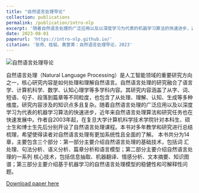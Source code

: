 ```yaml
---
title: "自然语言处理导论"
collection: publications
permalink: /publication/intro-nlp
excerpt: '随着自然语言处理的广泛应用以及以深度学习为代表的机器学习算法的快速进步，近年来自然语言处理算法和研究任务也在快速发展中。作者自2003年起，在复旦大学计算机科学技术学院针对本科生、硕士生和博士生先后分别开设了自然语言处理课程。本书对多年教学和研究进行总结梳理，希望使得读者对自然语言处理有更加系统性且全面的了解。'
date: 2023-08-01
paperurl: 'https://intro-nlp.github.io/'
citation: '张奇、桂韬、黄萱菁：自然语言处理导论，2023'
---
```


![自然语言处理导论]([图片链接地址](https://mmbiz.qpic.cn/sz_mmbiz_png/Y5AJB71iahGaG12FyqhcnNcnvAYeB7gPfosh6CLxjiaB8eUXzMSUARkbBibkKsfjqkmvjRpRnvT1Ms3ApvMkaHdjA/640?wx_fmt=png&wxfrom=5&wx_lazy=1&wx_co=1))


自然语言处理（Natural Language Processing）是人工智能领域的重要研究方向之一，核心研究内容是如何处理和理解自然语言。自然语言处理的研究融合了语言学、计算机科学、数学、认知心理学等多学科内容。其研究内容涵盖了从字、词、短语、句子、段落到篇章等不同粒度，也包含了从处理、理解、认知、生成等多种维度。研究内容涉及的知识点多且复杂。随着自然语言处理的广泛应用以及以深度学习为代表的机器学习算法的快速进步，近年来自然语言处理算法和研究任务也在快速发展中。作者自2003年起，在复旦大学计算机科学技术学院针对本科生、硕士生和博士生先后分别开设了自然语言处理课程。本书对多年教学和研究进行总结梳理，希望使得读者对自然语言处理有更加系统性且全面的了解。
本书共分为14章，主要包含三个部分：第一部分主要介绍自然语言处理的基础技术，包括词 汇处理、句法分析、语义分析、篇章分析和语言模型；第二部分主要介绍自然语言处理的一系列 核心技术，包括信息抽取、机器翻译、情感分析、文本摘要、知识图谱；第三部分主要介绍基于机器学习的自然语言处理模型的稳健性和可解释性问题。

[Download paper here](https://intro-nlp.github.io/)
